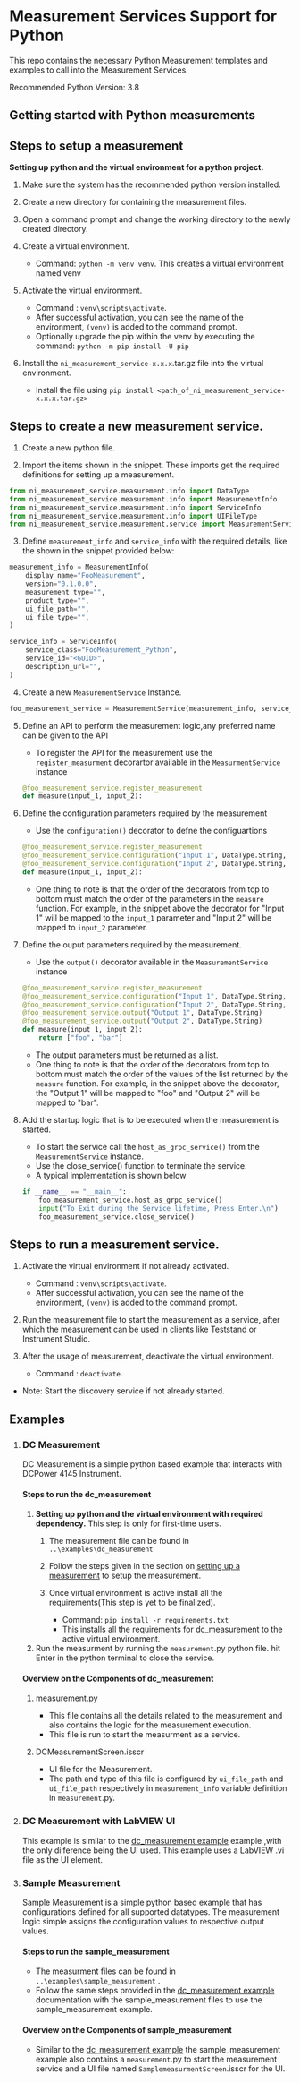 # Measurement Services Support for Python

This repo contains the necessary Python Measurement templates and examples to call into the Measurement Services.

Recommended Python Version: 3.8

## Getting started with Python measurements

## Steps to setup a measurement

**Setting up python and the virtual environment for a python project.** 

1. Make sure the system has the recommended python version installed.

2. Create a new directory for containing the measurement files.

3. Open a command prompt and change the working directory to the newly created directory.

3. Create a virtual environment.
    - Command: `python -m venv venv`. This creates a virtual environment named venv

4. Activate the virtual environment.
    - Command : `venv\scripts\activate`.
    - After successful activation, you can see the name of the environment, `(venv)` is added to the command prompt.
    - Optionally upgrade the pip within the venv by executing the command: `python -m pip install -U pip`

5. Install the `ni_measurement_service-x.x.x`.tar.gz file into the virtual environment.
    - Install the file using `pip install <path_of_ni_measurement_service-x.x.x.tar.gz>`

## Steps to create a new measurement service.

1. Create a new python file.

2. Import the items shown in the snippet. These imports get the required definitions for setting up a measurement.
``` python
from ni_measurement_service.measurement.info import DataType
from ni_measurement_service.measurement.info import MeasurementInfo
from ni_measurement_service.measurement.info import ServiceInfo
from ni_measurement_service.measurement.info import UIFileType
from ni_measurement_service.measurement.service import MeasurementService
```

3. Define `measurement_info` and `service_info` with the required details, like the shown in the snippet provided below:
``` python
measurement_info = MeasurementInfo(
    display_name="FooMeasurement",
    version="0.1.0.0",
    measurement_type="",
    product_type="",
    ui_file_path="",
    ui_file_type="",
)

service_info = ServiceInfo(
    service_class="FooMeasurement_Python",
    service_id="<GUID>",
    description_url="",
)
```
4. Create a new `MeasurementService` Instance.
``` python
foo_measurement_service = MeasurementService(measurement_info, service_info)
```

5. Define an API to perform the measurement logic,any preferred name can be given to the API
    - To register the API for the measurement use the `register_measurment` decorartor available in the `MeasurmentService` instance
    ``` python
    @foo_measurement_service.register_measurement
    def measure(input_1, input_2):
    ```

6. Define the configuration parameters required by the measurement 
    - Use the `configuration()` decorator to defne the configuartions
    ``` python 
    @foo_measurement_service.register_measurement
    @foo_measurement_service.configuration("Input 1", DataType.String, "default value")
    @foo_measurement_service.configuration("Input 2", DataType.String, "default value")
    def measure(input_1, input_2):
    ```
    - One thing to note is that the order of the decorators from top to bottom must match the
    order of the parameters in the `measure` function. For example, in the snippet above the
    decorator for "Input 1" will be mapped to the `input_1` parameter and "Input 2" will be mapped to `input_2` parameter.
7. Define the ouput parameters required by the measurement.
    - Use the `output()` decorator available in the `MeasurementService` instance
    ``` python
    @foo_measurement_service.register_measurement
    @foo_measurement_service.configuration("Input 1", DataType.String, "default value")
    @foo_measurement_service.configuration("Input 2", DataType.String, "default value")
    @foo_measurement_service.output("Output 1", DataType.String)
    @foo_measurement_service.output("Output 2", DataType.String)
    def measure(input_1, input_2):
        return ["foo", "bar"]
    ```
    - The output parameters must be returned as a list.
    - One thing to note is that the order of the decorators from top to bottom must match the
    order of the values of the list returned by the `measure` function. For example, in the snippet above the
    decorator, the "Output 1" will be mapped to "foo" and "Output 2" will be mapped to "bar".

8. Add the startup logic that is to be executed when the measurement is started.
    - To start the service call the `host_as_grpc_service()` from the `MeasurementService` instance.
    - Use the close_service() function to terminate the service.
    - A typical implementation is shown below
    ``` python
    if __name__ == "__main__":
        foo_measurement_service.host_as_grpc_service()
        input("To Exit during the Service lifetime, Press Enter.\n")
        foo_measurement_service.close_service()
    ```

## Steps to run a measurement service.

1. Activate the virtual environment if not already activated.
    - Command : `venv\scripts\activate`.
    - After successful activation, you can see the name of the environment, `(venv)` is added to the command prompt.

2. Run the measurement file to start the measurement as a service, after which the measurement can be used in clients like Teststand or Instrument Studio.

3. After the usage of measurement, deactivate the virtual environment.
     - Command : `deactivate`.

- Note: Start the discovery service if not already started.

## Examples

1. ### DC Measurement
    DC Measurement is a simple python based example that interacts with DCPower 4145 Instrument.

    #### Steps to run the dc_measurement

    1. **Setting up python and the virtual environment with required dependency.** This step is only for first-time users.
        1. The measurement file can be found in  `..\examples\dc_measurement` 
        
        2. Follow the steps given in the section on [setting up a measurement](#steps-to-setup-a-measurement) to setup the measurement. 

        3. Once virtual environment is active install all the requirements(This step is yet to be finalized).
            - Command: `pip install -r requirements.txt`
            - This installs all the requirements for dc_measurement to the active virtual environment.
    2. Run the measurment by running the `measurement`.py python file. hit Enter in the python terminal to close the service.


    #### Overview on the Components of dc_measurement
    1. measurement.py
        - This file contains all the details related to the measurement and also contains the logic for the measurement execution.
        - This file is run to start the measurment as a service.

    2. DCMeasurementScreen.isscr
        - UI file for the Measurement.
        - The path and type of this file is configured by `ui_file_path` and `ui_file_path` respectively in `measurement_info` variable definition in `measurement`.py.

2. ### DC Measurement with LabVIEW UI
    This example is similar to the [dc_measurement example](#steps-to-run-the-dcmeasurement)  example ,with the only diiference being the UI used. This example uses a LabVIEW .vi file as the UI element.

3. ### Sample Measurement
    Sample Measurement is a simple python based example that has configurations defined for all supported datatypes. The measurement logic simple assigns the configuration values to respective output values.

    #### Steps to run the sample_measurement
    - The measurment files can be found in `..\examples\sample_measurement` .
    - Follow the same steps provided in the [dc_measurement example](#steps-to-run-the-dcmeasurement) documentation with the sample_measurement files to use the sample_measurement example.

    #### Overview on the Components of sample_measurement
    - Similar to the [dc_measurement example](#overview-on-the-components-of-dcmeasurement) the sample_measurement example also contains a `measurement`.py to start the measurement service and  a UI file named `SamplemeasurmentScreen`.isscr for the UI.
